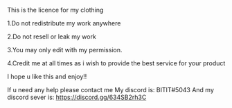 This is the licence for my clothing

1.Do not redistribute my work anywhere

2.Do not resell or leak my work

3.You may only edit with my permission.

4.Credit me at all times as i wish to provide the best service for your product

I hope u like this and enjoy!!

If u need any help please contact me My discord is: BITIT#5043 And my discord sever is: https://discord.gg/634SB2rh3C

